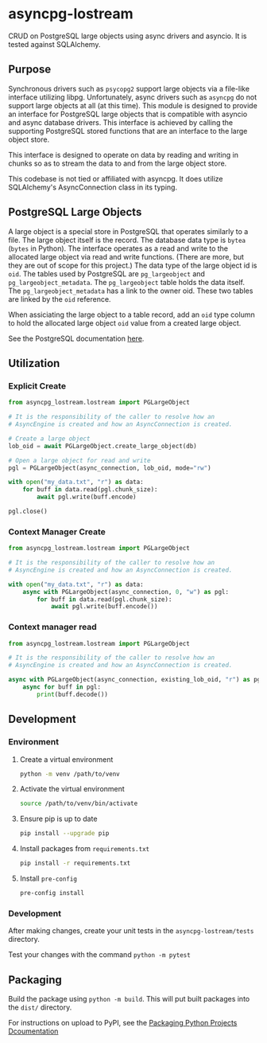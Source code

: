 # asyncpg-lostream

CRUD on PostgreSQL large objects using async drivers and asyncio. It is tested against SQLAlchemy.

## Purpose

Synchronous drivers such as `psycopg2` support large objects via a file-like interface utilizing libpg. Unfortunately, async drivers such as `asyncpg` do not support large objects at all (at this time). This module is designed to provide an interface for PostgreSQL large objects that is compatible with asyncio and async database drivers. This interface is achieved by calling the supporting PostgreSQL stored functions that are an interface to the large object store.

This interface is designed to operate on data by reading and writing in chunks so as to stream the data to and from the large object store.

This codebase is not tied or affiliated with asyncpg. It does utilize SQLAlchemy's AsyncConnection class in its typing.

## PostgreSQL Large Objects

A large object is a special store in PostgreSQL that operates similarly to a file. The large object itself is the record. The database data type is `bytea` (`bytes` in Python). The interface operates as a read and write to the allocated large object via read and write functions. (There are more, but they are out of scope for this project.) The data type of the large object id is `oid`. The tables used by PostgreSQL are `pg_largeobject` and `pg_largeobject_metadata`. The `pg_largeobject` table holds the data itself. The `pg_largeobject_metadata` has a link to the owner oid. These two tables are linked by the `oid` reference.

When assiciating the large object to a table record, add an `oid` type column to hold the allocated large object `oid` value from a created large object.

See the PostgreSQL documentation [here](https://www.postgresql.org/docs/current/largeobjects.html).

## Utilization

### Explicit Create

```python
from asyncpg_lostream.lostream import PGLargeObject

# It is the responsibility of the caller to resolve how an
# AsyncEngine is created and how an AsyncConnection is created.

# Create a large object
lob_oid = await PGLargeObject.create_large_object(db)

# Open a large object for read and write
pgl = PGLargeObject(async_connection, lob_oid, mode="rw")

with open("my_data.txt", "r") as data:
    for buff in data.read(pgl.chunk_size):
        await pgl.write(buff.encode)

pgl.close()
```

### Context Manager Create

```python
from asyncpg_lostream.lostream import PGLargeObject

# It is the responsibility of the caller to resolve how an
# AsyncEngine is created and how an AsyncConnection is created.

with open("my_data.txt", "r") as data:
    async with PGLargeObject(async_connection, 0, "w") as pgl:
        for buff in data.read(pgl.chunk_size):
            await pgl.write(buff.encode())
```

### Context manager read

```python
from asyncpg_lostream.lostream import PGLargeObject

# It is the responsibility of the caller to resolve how an
# AsyncEngine is created and how an AsyncConnection is created.

async with PGLargeObject(async_connection, existing_lob_oid, "r") as pgl:
    async for buff in pgl:
        print(buff.decode())
```

## Development

### Environment

1. Create a virtual environment
    ```bash
    python -m venv /path/to/venv
    ```
2. Activate the virtual environment
    ```bash
    source /path/to/venv/bin/activate
    ```
3. Ensure pip is up to date
    ```bash
    pip install --upgrade pip
    ```
4. Install packages from `requirements.txt`
    ```bash
    pip install -r requirements.txt
    ```
5. Install `pre-config`
   ```bash
   pre-config install
   ```

### Development

After making changes, create your unit tests in the `asyncpg-lostream/tests` directory.

Test your changes with the command `python -m pytest`


## Packaging

Build the package using `python -m build`. This will put built packages into the `dist/` directory.

For instructions on upload to PyPI, see the [Packaging Python Projects Dcoumentation](https://packaging.python.org/en/latest/tutorials/packaging-projects/#uploading-the-distribution-archives)
